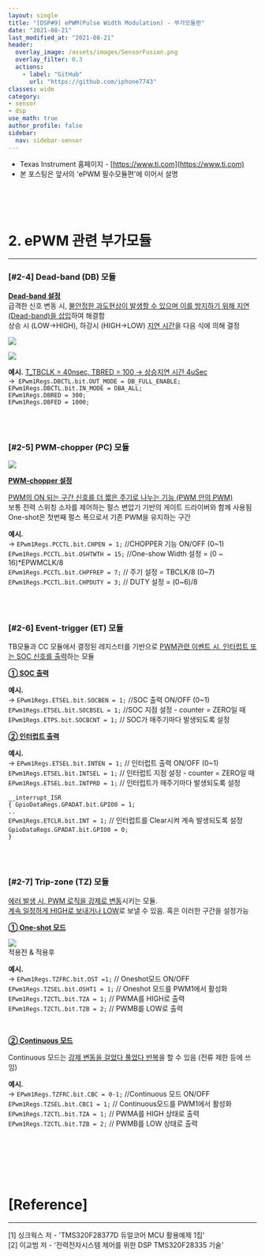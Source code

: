 ```yaml
---
layout: single
title: "[DSP#9] ePWM(Pulse Width Modulation) - 부가모듈편"
date: "2021-08-21"
last_modified_at: "2021-08-21"
header:
  overlay_image: /assets/images/SensorFusion.png
  overlay_filter: 0.3
  actions:
    - label: "GitHub"
      url: "https://github.com/iphone7743"
classes: wide
category:
- sensor
- dsp
use_math: true
author_profile: false
sidebar:
  nav: sidebar-sensor
---
```


* Texas Instrument 홈페이지  - [https://www.ti.com](https://www.ti.com)  
* 본 포스팅은 앞서의 'ePWM 필수모듈편'에 이어서 설명  

<br/>
<br/>
<br/>


# 2. ePWM 관련 부가모듈   
---

### [#2-4] Dead-band (DB) 모듈  

__<u>Dead-band 설정</u>__  
급격한 신호 변동 시, <u>불안정한 과도현상이 발생할 수 있으며 이를 방지하기 위해 지연(Dead-band)을 삽입</u>하여 해결함  
상승 시 (LOW→HIGH), 하강시 (HIGH→LOW) <u>지연 시간</u>을 다음 식에 의해 결정  

![ ](https://drive.google.com/uc?id=1J_tr8u08krX19a4In13FGCvWWNqngxom)

![ ](https://drive.google.com/uc?id=1rLuMz80LuEptEmPhjeWWDFTCBBiC1D6-)

__예시.__  <u>T_TBCLK = 40nsec, TBRED = 100 -> 상승지연 시간 4uSec</u>  
→` EPwm1Regs.DBCTL.bit.OUT_MODE = DB_FULL_ENABLE;`  
  `EPwm1Regs.DBCTL.bit.IN_MODE = DBA_ALL;`  
  `EPwm1Regs.DBRED = 300;`  
  `EPwm1Regs.DBFED = 1000;`  


<br/>
<br/>



### [#2-5] PWM-chopper (PC) 모듈  



![ ](https://drive.google.com/uc?id=1t3s9Dkrbvk5vbg7QSFjN4tG54tmHSODF)


__<u>PWM-chopper 설정</u>__  

<u>PWM의 ON 되는 구간 신호를 더 짧은 주기로 나누는 기능 (PWM 안의 PWM)</u>  
보통 전력 스위칭 소자를 제어하는 펄스 변압기 기반의 게이트 드라이버와 함께 사용됨  
One-shot은 첫번째 펄스 폭으로서 기존 PWM을 유지하는 구간  



__예시.__   
→ `EPwm1Regs.PCCTL.bit.CHPEN = 1;`         //CHOPPER 기능 ON/OFF (0~1)  
  `EPwm1Regs.PCCTL.bit.OSHTWTH = 15;`      //One-show Width 설정 = (0 ~ 16)*EPWMCLK/8  
  `EPwm1Regs.PCCTL.bit.CHPFREP = 7;`       // 주기 설정 = TBCLK/8  (0~7)  
  `EPwm1Regs.PCCTL.bit.CHPDUTY = 3;`       // DUTY 설정 = (0~6)/8  



<br/>
<br/>



### [#2-6] Event-trigger (ET) 모듈    


TB모듈과 CC 모듈에서 결정된 레지스터를 기반으로 <u>PWM관련 이벤트 시, 인터럽트 또는 SOC 신호를 출력</u>하는 모듈  


__<u>① SOC 출력</u>__  

__예시.__  
→ `EPwm1Regs.ETSEL.bit.SOCBEN = 1;`    //SOC 출력 ON/OFF  (0~1)  
  `EPwm1Regs.ETSEL.bit.SOCBSEL = 1;`   //SOC 지점 설정  - counter = ZERO일 때  
  `EPwm1Regs.ETPS.bit.SOCBCNT = 1;`    // SOC가 매주기마다 발생되도록 설정  

   

__<u>② 인터럽트 출력</u>__  

__예시.__  
→ `EPwm1Regs.ETSEL.bit.INTEN = 1;`      // 인터럽트 출력 ON/OFF  (0~1)  
  `EPwm1Regs.ETSEL.bit.INTSEL = 1;`     // 인터럽트 지점 설정  - counter = ZERO일 때   
  `EPwm1Regs.ETSEL.bit.INTPRD = 1;`     // 인터럽트가 매주기마다 발생되도록 설정  

   `__interrupt_ISR`  
   `{ GpioDataRegs.GPADAT.bit.GPIO0 = 1;`   
     `..`  
    `EPwm1Regs.ETCLR.bit.INT = 1;`            // 인터럽트를 Clear시켜 계속 발생되도록 설정  
    ​`GpioDataRegs.GPADAT.bit.GPIO0 = 0;`   
    `}`  


<br/>
<br/>



### [#2-7] Trip-zone (TZ) 모듈    

<u>에러 발생 시, PWM 로직을 강제로 변동</u>시키는 모듈.  
<u>계속 일정하게 HIGH로 보내거나 LOW</u>로 보낼 수 있음. 혹은 이러한 구간을 설정가능  


__<u>① One-shot 모드</u>__  

![ ](https://drive.google.com/uc?id=1iwZKRQKKF5-RuA_x0J2cQrbDAuQR-JqB)  
적용전 & 적용후  


__예시.__  
→ `EPwm1Regs.TZFRC.bit.OST =1;`           // Oneshot모드 ON/OFF   
  `EPwm1Regs.TZSEL.bit.OSHT1 = 1;`        // Oneshot 모드를 PWM1에서 활성화  
  `EPwm1Regs.TZCTL.bit.TZA = 1;`          // PWMA를 HIGH로 출력  
  `EPwm1Regs.TZCTL.bit.TZB = 2;`          // PWMB를 LOW로 출력  


<br/>


__<u>② Continuous 모드</u>__  


Continuous 모드는 <u>강제 변동을 걸었다 풀었다 반복</u>을 할 수 있음 (전류 제한 등에 쓰임)  

__예시.__   
→ `EPwm1Regs.TZFRC.bit.CBC = 0-1;`    //Continuous 모드 ON/OFF  
  `EPwm1Regs.TZSEL.bit.CBC1 = 1;`     // Continuous모드를 PWM1에서 활성화  
  `EPwm1Regs.TZCTL.bit.TZA = 1;`      // PWMA를 HIGH 상태로 출력  
  `EPwm1Regs.TZCTL.bit.TZB = 2;`      // PWMB를 LOW 상태로 출력  




<br/>
<br/>
<br/>
<br/>
<br/>









# [Reference] 
--- 
[1] 싱크웍스 저 - 'TMS320F28377D 듀얼코어 MCU 활용예제 1집'  
[2] 이교범 저 - '전력전자시스템 제어를 위한 DSP TMS320F28335 기술'


<br/>
<br/>
<br/>